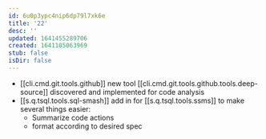 ```yaml
---
id: 6u0p3ypc4nip6dp79l7xk6e
title: '22'
desc: ''
updated: 1641455289706
created: 1641105063969
stub: false
isDir: false
---
```


- [[cli.cmd.git.tools.github]] new tool [[cli.cmd.git.tools.github.tools.deep-source]] discovered and implemented for code analysis
- [[s.q.tsql.tools.sql-smash]] add in for [[s.q.tsql.tools.ssms]] to make several things easier:
  - Summarize code actions
  - format according to desired spec

